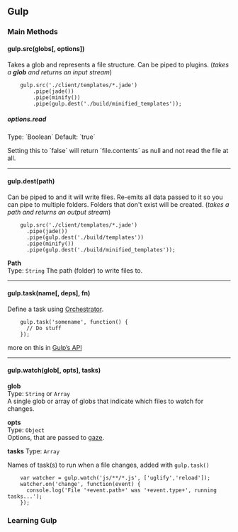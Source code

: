 ## Gulp

### Main Methods

#### gulp.src(globs[, options])

Takes a glob and represents a file structure. Can be piped to plugins. (*takes a **glob** and returns an input stream*)

        gulp.src('./client/templates/*.jade')
            .pipe(jade())
            .pipe(minify())
            .pipe(gulp.dest('./build/minified_templates'));

##### options.read

Type: ´Boolean´ Default: ´true´

Setting this to ´false´ will return ´file.contents´ as null and not read the file at all.

---

#### gulp.dest(path)

Can be piped to and it will write files. Re-emits all data passed to it so you can pipe to multiple folders. Folders that don't exist will be created. (*takes a path and returns an output stream*)

        gulp.src('./client/templates/*.jade')
          .pipe(jade())
          .pipe(gulp.dest('./build/templates'))
          .pipe(minify())
          .pipe(gulp.dest('./build/minified_templates'));

**Path**  
Type: `String`
The path (folder) to write files to.  

---

#### gulp.task(name[, deps], fn)  

Define a task using [Orchestrator](https://github.com/robrich/orchestrator).

        gulp.task('somename', function() {
          // Do stuff
        });

more on this in [Gulp’s API](https://github.com/gulpjs/gulp/blob/master/docs/API.md#name)

---

#### gulp.watch(glob[, opts], tasks)

**glob**  
Type: `String` or `Array`  
A single glob or array of globs that indicate which files to watch for changes.

**opts**  
Type: `Object`  
Options, that are passed to [gaze](https://github.com/shama/gaze).

**tasks**
Type: `Array`

Names of task(s) to run when a file changes, added with `gulp.task()`

        var watcher = gulp.watch('js/**/*.js', ['uglify','reload']);
        watcher.on('change', function(event) {
          console.log('File '+event.path+' was '+event.type+', running tasks...');
        });
        
### Learning Gulp  


